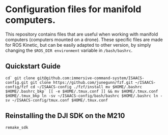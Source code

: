 # Configuration files for manifold computers.

This repository contains files that are useful when working with
manifold computers (computers mounted on a drone). These specific files
are made for ROS Kinetic, but can be easily adapted to other version, by
simply changing the `$ROS_DIR environment` variable in `/bash/bashrc`.

## Quickstart Guide

```cd`
git clone git@github.com:immersive-command-system/ISAACS-config.git
git clone https://github.com/junegunn/fzf.git ~/ISAACS-config/fzf
cd ~/ISAACS-config
./fzf/install
mv $HOME/.bashrc $HOME/.bashrc_bkp`
[[ -e $HOME/.tmux.conf ]] && mv $HOME/.tmux.conf $HOME/.tmux_bkp
ln -sv ~/ISAACS-config/bash/bashrc $HOME/.bashrc
ln -sv ~/ISAACS-config/tmux.conf $HOME/.tmux.conf```


## Reinstalling the DJI SDK on the M210

`remake_sdk`
